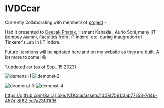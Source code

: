 # IVDCcar
Currently Collaborating with members of [project](https://github.com/IVDC-Club-IIT-Indore/IITISoC-23-IVR1-LaneDetection-using-LimitedComputationPower) -


Had it presented to [Deepak Phatak](https://en.wikipedia.org/wiki/Deepak_B._Phatak), Hemant Kanakia , Aurio Soni,  many IIT Bombay Alumni, Faculties from IIT Indore, etc.
during Inaugration of Tinkerer's Lab in IIT Indore.


Future Iterations will be updated here and on my [website](https://sairajloke.github.io) as they are built. A lot more to come! 😃


1.updated car (as of Sept. 15 2023) - 

![demonst-1](https://github.com/SairajLoke/IVDCcar/assets/104747561/abfc4695-e871-4e8e-b7c9-7b1c2ddea98e)
![demonst-2](https://github.com/SairajLoke/IVDCcar/assets/104747561/9f82b109-c735-4aeb-9b7d-7b2bdb1c9ffe)

![deomonst-3](https://github.com/SairajLoke/IVDCcar/assets/104747561/da91e8f2-6e32-4479-aa87-61176259936a)
![demonst-4](https://github.com/SairajLoke/IVDCcar/assets/104747561/b9d0b0a6-90f2-4ea4-b4d4-84be159e8e13)

https://github.com/SairajLoke/IVDCcar/assets/104747561/3ab77653-7d46-457d-8f82-ce7a23f01f36


